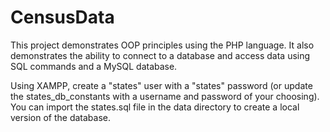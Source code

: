# CensusData

This project demonstrates OOP principles using the PHP language. It also demonstrates the ability to connect to a database and access data using SQL commands and a MySQL database.

Using XAMPP, create a "states" user with a "states" password (or update the states_db_constants with a username and password of your choosing). You can import the states.sql file in 
the data directory to create a local version of the database.
